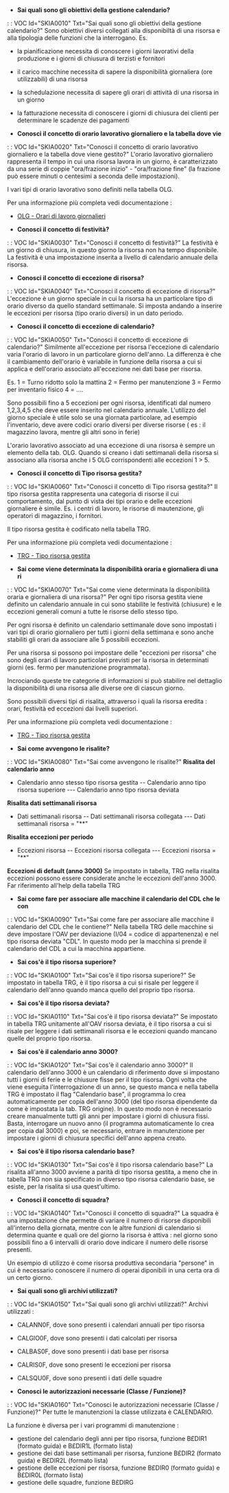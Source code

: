 - **Sai quali sono gli obiettivi della gestione calendario?**

 :  : VOC Id="SKIA0010" Txt="Sai quali sono gli obiettivi della gestione calendario?"
Sono obiettivi diversi collegati alla disponibiltà di una risorsa e alla tipologia delle funzioni che la interrogano.
Es.
- la pianificazione necessita di conoscere i giorni lavorativi della produzione e i giorni di chiusura di terzisti e fornitori
- il carico macchine necessita di sapere la disponibilità giornaliera (ore utilizzabili) di una risorsa
- la schedulazione necessita di sapere gli orari di attività di una risorsa in un giorno
- la fatturazione necessita di conoscere i giorni di chiusura dei clienti per determinare le scadenze dei pagamenti

- **Conosci il concetto di orario lavorativo giornaliero e la tabella dove vie**

 :  : VOC Id="SKIA0020" Txt="Conosci il concetto di orario lavorativo giornaliero e la tabella dove viene gestito?"
L'orario lavorativo giornaliero rappresenta il tempo in cui una risorsa lavora in un giorno, è caratterizzato da una serie di coppie "ora/frazione inizio" - "ora/frazione fine" (la frazione può essere minuti o centesimi a seconda delle impostazioni).

I vari tipi di orario lavorativo sono definiti nella tabella OLG.

Per una informazione più completa vedi documentazione : 
- [OLG - Orari di lavoro giornalieri](Sorgenti/OG/TA/OLG)

- **Conosci il concetto di festività?**

 :  : VOC Id="SKIA0030" Txt="Conosci il concetto di festività?"
La festività è un giorno di chiusura, in questo giorno la risorsa non ha tempo disponibile.
La festività è una impostazione inserita a livello di calendario annuale della risorsa.

- **Conosci il concetto di eccezione di risorsa?**

 :  : VOC Id="SKIA0040" Txt="Conosci il concetto di eccezione di risorsa?"
L'eccezione è un giorno speciale in cui la risorsa ha un particolare tipo di orario diverso da quello standard settimanale.
Si imposta andando a inserire le eccezioni per risorsa (tipo orario diversi) in un dato periodo.

- **Conosci il concetto di eccezione di calendario?**

 :  : VOC Id="SKIA0050" Txt="Conosci il concetto di eccezione di calendario?"
Similmente all'eccezione per risorsa l'eccezione di calendario varia l'orario di lavoro in un particolare giorno dell'anno.
La differenza è che il cambiamento dell'orario è variabile in funzione della risorsa a cui si applica e dell'orario associato all'eccezione nei dati base per risorsa.

Es.
1 = Turno ridotto solo la mattina
2 = Fermo per manutenzione
3 = Fermo per inventario fisico
4 = ....

Sono possibili fino a 5 eccezioni per ogni risorsa, identificati dal numero 1,2,3,4,5 che deve essere inserito nel calendario annuale.
L'utilizzo del giorno speciale è utile solo se una giornata particolare, ad esempio l'inventario, deve avere codici orario diversi per diverse risorse ( es :  il magazzino lavora, mentre gli altri sono in ferie)

L'orario lavorativo associato ad una eccezione di una risorsa è sempre un elemento della tab. OLG.
Quando si creano i dati settimanali della risorsa si associano alla risorsa anche i 5 OLG corrispondenti alle eccezioni 1 > 5.

- **Conosci il concetto di Tipo risorsa gestita?**

 :  : VOC Id="SKIA0060" Txt="Conosci il concetto di Tipo risorsa gestita?"
Il tipo risorsa gestita rappresenta una categoria di risorse il cui comportamento, dal punto di vista dei tipi orario e delle eccezioni giornaliere  è simile.
Es. i centri di lavoro, le risorse di mautenzione, gli operatori di magazzino, i fornitori.

Il tipo risorsa gestita è codificato nella tabella TRG.

Per una informazione più completa vedi documentazione : 
- [TRG - Tipo risorsa gestita](Sorgenti/OG/TA/TRG)

- **Sai come viene determinata la disponibilità oraria e giornaliera di una ri**

 :  : VOC Id="SKIA0070" Txt="Sai come viene determinata la disponibilità oraria e giornaliera di una risorsa?"
Per ogni tipo risorsa gestita viene definito un calendario annuale in cui sono stabilite le festività (chiusure) e le eccezioni generali comuni a tutte le risorse dello stesso tipo.

Per ogni risorsa è definito un calendario settimanale dove sono impostati i vari tipi di orario giornaliero per tutti i giorni della settimana e sono anche stabiliti gli orari da associare alle 5 possibili eccezioni.

Per una risorsa si possono poi impostare delle "eccezioni per risorsa" che sono degli orari di lavoro particolari previsti per la risorsa in determinati giorni (es. fermo per manutenzione programmata).

Incrociando queste tre categorie di informazioni si può stabilire nel dettaglio la disponibilità di una risorsa alle diverse ore di ciascun giorno.

Sono possibili diversi tipi di risalita, attraverso i quali la risorsa eredita :  orari, festività ed eccezioni dai livelli superiori.

Per una informazione più completa vedi documentazione : 
- [TRG - Tipo risorsa gestita](Sorgenti/OG/TA/TRG)

- **Sai come avvengono le risalite?**

 :  : VOC Id="SKIA0080" Txt="Sai come avvengono le risalite?"
**Risalita del calendario anno**
- Calendario anno stesso tipo risorsa gestita
-- Calendario anno tipo risorsa superiore
--- Calendario anno tipo risorsa deviata

**Risalita dati settimanali risorsa**
- Dati settimanali risorsa
-- Dati settimanali risorsa collegata
--- Dati settimanali risorsa = "**"

**Risalita eccezioni per periodo**
- Eccezioni risorsa
-- Eccezioni risorsa collegata
--- Eccezioni risorsa = "**"

**Eccezioni di default (anno 3000)**
Se impostato in tabella, TRG nella risalita eccezioni possono essere considerate anche le eccezioni dell'anno 3000. Far riferimento all'help della tabella TRG

- **Sai come fare per associare alle macchine il calendario del CDL che le con**

 :  : VOC Id="SKIA0090" Txt="Sai come fare per associare alle macchine il calendario del CDL che le contiene?"
Nella tabella TRG delle macchine si deve impostare l'OAV per deviazione (I/04 = codice di appartenenza) e nel tipo risorsa deviata "CDL".
In questo modo per la macchina si prende il calendario del CDL a cui la macchina appartiene.

- **Sai cos'è il tipo risorsa superiore?**

 :  : VOC Id="SKIA0100" Txt="Sai cos'è il tipo risorsa superiore?"
Se impostato in tabella TRG, è il tipo risorsa a cui si risale per leggere il calendario dell'anno quando manca quello del proprio tipo risorsa.

- **Sai cos'è il tipo risorsa deviata?**

 :  : VOC Id="SKIA0110" Txt="Sai cos'è il tipo risorsa deviata?"
Se impostato in tabella TRG unitamente all'OAV risorsa deviata, è il tipo risorsa a cui si risale per leggere i dati settimanali risorsa e le eccezioni quando mancano quelle del proprio tipo risorsa.

- **Sai cos'è il calendario anno 3000?**

 :  : VOC Id="SKIA0120" Txt="Sai cos'è il calendario anno 3000?"
Il calendario dell'anno 3000 è un calendario di riferimento dove si impostano tutti i giorni di ferie e le chiusure fisse per il tipo risorsa.
Ogni volta che viene eseguita l'interrogazione di un anno, se questo manca e nella tabella TRG è impostato il flag "Calendario base", il programma lo crea automaticamente per copia dell'anno 3000 (del tipo risorsa dipendente da come è impostata la tab. TRG origine).
In questo modo non è necessario creare manualmente tutti gli anni per impostare i giorni di chiusura fissi.
Basta, interrogare un nuovo anno (il programma automaticamente lo crea per copia dal 3000) e poi, se necessario, entrare in manutenzione per impostare i giorni di chiusura specifici dell'anno appena creato.

- **Sai cos'è il tipo risorsa calendario base?**

 :  : VOC Id="SKIA0130" Txt="Sai cos'è il tipo risorsa calendario base?"
La risalita all'anno 3000 avviene a parità di tipo risorsa gestita, a meno che in tabella TRG non sia specificato in diverso tipo risorsa calendario base, se esiste, per la risalita si usa quest'ultimo.

- **Conosci il concetto di squadra?**

 :  : VOC Id="SKIA0140" Txt="Conosci il concetto di squadra?"
La squadra è una impostazione che permette di variare il numero di risorse disponibili all'interno della giornata, mentre con le altre funzioni di calendario si determina quante e quali ore del giorno la risorsa è attiva :  nel giorno sono possibili fino a 6 intervalli di orario dove indicare il numero delle risorse presenti.

Un esempio di utilizzo è come risorsa produttiva secondaria "persone" in cui è necessario conoscere il numero di operai diponibili in una certa ora di un certo giorno.

- **Sai quali sono gli archivi utilizzati?**

 :  : VOC Id="SKIA0150" Txt="Sai quali sono gli archivi utilizzati?"
Archivi utilizzati : 
- CALANN0F, dove sono presenti i calendari annuali per tipo risorsa
- CALGIO0F, dove sono presenti i dati calcolati per risorsa
- CALBAS0F, dove sono presenti i dati base per risorsa
- CALRIS0F, dove sono presenti le eccezioni per risorsa
- CALSQU0F, dove sono presenti i dati delle squadre

- **Conosci le autorizzazioni necessarie (Classe / Funzione)?**

 :  : VOC Id="SKIA0160" Txt="Conosci le autorizzazioni necessarie (Classe / Funzione)?"
Per tutte le manutenzioni la classe utilizzata è CALENDARIO.

La funzione è diversa per i vari programmi di manutenzione : 
- gestione del calendario degli anni per tipo risorsa, funzione B£DIR1 (formato guida) e B£DIR1L (formato lista)
- gestione dei dati base settimanali per risorsa, funzione B£DIR2 (formato guida) e B£DIR2L (formato lista)
- gestione delle eccezioni per risorsa, funzione B£DIR0 (formato guida) e B£DIR0L (formato lista)
- gestione delle squadre, funzione B£DIRG

